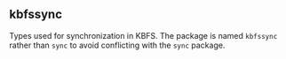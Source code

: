## kbfssync

Types used for synchronization in KBFS. The package is named
`kbfssync` rather than `sync` to avoid conflicting with the `sync`
package.
